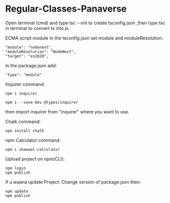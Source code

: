 # Regular-Classes-Panaverse
Open terminal (cmd) and type tsc --init to create tsconfig.json ,then type tsc in terminal to convert ts into js.

ECMA script module
In the tsconfig.json set module and moduleResolution:

    "module": "nodenext",
    "moduleResolution": "NodeNext", 
    "target": "es2020",     
In the package.json add:

    "type": "module"
    
Inquirer command:

    npm i inquirer

    npm i --save-dev @types/inquirer
then import inquirer from "inquirer" where you want to use.

Chalk command:

    npm install chalk

npm Calculator command:

    npm i shawaal-calculator

Upload project on npm(CLI):

    npm login
    npm publish
    
If u waana update Project:
    Change version of package.json then:
    
    npm update
    npm publish
